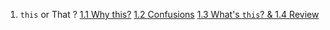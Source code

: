 1. ``this`` or That ?
    [1.1 Why this?](./Chapter1/1.1.md)
    [1.2 Confusions](./Chapter1/1.2.md)
    [1.3 What's ``this``? & 1.4 Review](./Chapter1/1.3.md)